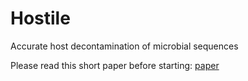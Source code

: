 # Hostile
Accurate host decontamination of microbial sequences

Please read this short paper before starting: 
[paper](https://www.biorxiv.org/content/10.1101/2023.07.04.547735v1.full.pdf)
